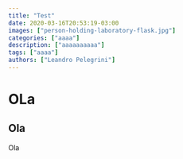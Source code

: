 ```yaml
---
title: "Test"
date: 2020-03-16T20:53:19-03:00
images: ["person-holding-laboratory-flask.jpg"]
categories: ["aaaa"]
description: ["aaaaaaaaaa"]
tags: ["aaaa"]
authors: ["Leandro Pelegrini"]
---
```

# OLa
## Ola

Ola